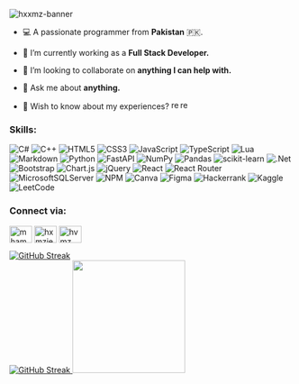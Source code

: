 <!--
### Hi there 👋

**hxxmz/hxxmz** is a ✨ _special_ ✨ repository because its `README.md` (this file) appears on your GitHub profile.

Here are some ideas to get you started:

- 🔭 I’m currently working on ...
- 🌱 I’m currently learning ...
- 👯 I’m looking to collaborate on ...
- 🤔 I’m looking for help with ...
- 💬 Ask me about ...
- 📫 How to reach me: ...
- 😄 Pronouns: ...
- ⚡ Fun fact: ...
-->

![hxxmz-banner](https://i.imgur.com/utq2K11.png "hxxmz-banner")

<!--
<h1 align="left">Hello there 👋, I'm Hamza</h1>

<h3 align="left">A passionate full stack developer from Pakistan 🇵🇰.</h3>
-->
- 💻 A passionate programmer from **Pakistan** 🇵🇰.

- 🔭 I’m currently working as a **Full Stack Developer.**

- 👯 I’m looking to collaborate on **anything I can help with.**

- 💬 Ask me about **anything.**

- 📄 Wish to know about my experiences? <a href="https://flowcv.com/resume/s18km1h0e2" target="_blank"><img src="https://i.imgur.com/JBdp88C.png" alt="resume" width="16" height="16" /><img src="https://i.imgur.com/w6jwKau.png" alt="resume" width="16" height="16" /></a>

<!-- 
[<img src="https://i.imgur.com/7aCQvOq.png" alt="resume" width="16" height="16" />
<img src="https://i.imgur.com/RDw6y8q.png" alt="resume" width="16" height="16" />](https://flowcv.com/resume/s18km1h0e2)

[![resume](https://i.imgur.com/7aCQvOq.png)](https://flowcv.com/resume/s18km1h0e2) 
[resume](https://flowcv.com/resume/s18km1h0e2)
-->
<!-- 
<h3 align="left">Languages and Tools:</h3>
<p align="left"> <a href="https://getbootstrap.com" target="_blank" rel="noreferrer"> <img src="https://raw.githubusercontent.com/devicons/devicon/master/icons/bootstrap/bootstrap-plain-wordmark.svg" alt="bootstrap" width="40" height="40"/> </a> <a href="https://www.w3schools.com/cs/" target="_blank" rel="noreferrer"> <img src="https://raw.githubusercontent.com/devicons/devicon/master/icons/csharp/csharp-original.svg" alt="csharp" width="40" height="40"/> </a> <a href="https://www.w3schools.com/css/" target="_blank" rel="noreferrer"> <img src="https://raw.githubusercontent.com/devicons/devicon/master/icons/css3/css3-original-wordmark.svg" alt="css3" width="40" height="40"/> </a> <a href="https://dotnet.microsoft.com/" target="_blank" rel="noreferrer"> <img src="https://raw.githubusercontent.com/devicons/devicon/master/icons/dot-net/dot-net-original-wordmark.svg" alt="dotnet" width="40" height="40"/> </a> <a href="https://www.w3.org/html/" target="_blank" rel="noreferrer"> <img src="https://raw.githubusercontent.com/devicons/devicon/master/icons/html5/html5-original-wordmark.svg" alt="html5" width="40" height="40"/> </a> <a href="https://developer.mozilla.org/en-US/docs/Web/JavaScript" target="_blank" rel="noreferrer"> <img src="https://raw.githubusercontent.com/devicons/devicon/master/icons/javascript/javascript-original.svg" alt="javascript" width="40" height="40"/> </a> <a href="https://www.microsoft.com/en-us/sql-server" target="_blank" rel="noreferrer"> <img src="https://www.svgrepo.com/show/303229/microsoft-sql-server-logo.svg" alt="mssql" width="40" height="40"/> </a> <a href="https://nodejs.org" target="_blank" rel="noreferrer"> <img src="https://raw.githubusercontent.com/devicons/devicon/master/icons/nodejs/nodejs-original-wordmark.svg" alt="nodejs" width="40" height="40"/> </a> <a href="https://www.python.org" target="_blank" rel="noreferrer"> <img src="https://raw.githubusercontent.com/devicons/devicon/master/icons/python/python-original.svg" alt="python" width="40" height="40"/> </a> <a href="https://reactjs.org/" target="_blank" rel="noreferrer"> <img src="https://raw.githubusercontent.com/devicons/devicon/master/icons/react/react-original-wordmark.svg" alt="react" width="40" height="40"/> </a> </p>
-->
<h3 align="left">Skills:</h3>

![C#](https://img.shields.io/badge/c%23-%23239120.svg?style=for-the-badge&logo=csharp&logoColor=white) ![C++](https://img.shields.io/badge/c++-%2300599C.svg?style=for-the-badge&logo=c%2B%2B&logoColor=white) ![HTML5](https://img.shields.io/badge/html5-%23E34F26.svg?style=for-the-badge&logo=html5&logoColor=white) ![CSS3](https://img.shields.io/badge/css3-%231572B6.svg?style=for-the-badge&logo=css3&logoColor=white) ![JavaScript](https://img.shields.io/badge/javascript-%23323330.svg?style=for-the-badge&logo=javascript&logoColor=%23F7DF1E) ![TypeScript](https://img.shields.io/badge/typescript-%23007ACC.svg?style=for-the-badge&logo=typescript&logoColor=white) ![Lua](https://img.shields.io/badge/lua-%232C2D72.svg?style=for-the-badge&logo=lua&logoColor=white) ![Markdown](https://img.shields.io/badge/markdown-%23000000.svg?style=for-the-badge&logo=markdown&logoColor=white) ![Python](https://img.shields.io/badge/python-3670A0?style=for-the-badge&logo=python&logoColor=ffdd54) ![FastAPI](https://img.shields.io/badge/FastAPI-005571?style=for-the-badge&logo=fastapi) ![NumPy](https://img.shields.io/badge/numpy-%23013243.svg?style=for-the-badge&logo=numpy&logoColor=white) ![Pandas](https://img.shields.io/badge/pandas-%23150458.svg?style=for-the-badge&logo=pandas&logoColor=white) ![scikit-learn](https://img.shields.io/badge/scikit--learn-%23F7931E.svg?style=for-the-badge&logo=scikit-learn&logoColor=white) ![.Net](https://img.shields.io/badge/.NET-5C2D91?style=for-the-badge&logo=.net&logoColor=white) ![Bootstrap](https://img.shields.io/badge/bootstrap-%238511FA.svg?style=for-the-badge&logo=bootstrap&logoColor=white) ![Chart.js](https://img.shields.io/badge/chart.js-F5788D.svg?style=for-the-badge&logo=chart.js&logoColor=white) ![jQuery](https://img.shields.io/badge/jquery-%230769AD.svg?style=for-the-badge&logo=jquery&logoColor=white) ![React](https://img.shields.io/badge/react-%2320232a.svg?style=for-the-badge&logo=react&logoColor=%2361DAFB) ![React Router](https://img.shields.io/badge/React_Router-CA4245?style=for-the-badge&logo=react-router&logoColor=white) ![MicrosoftSQLServer](https://img.shields.io/badge/Microsoft%20SQL%20Server-CC2927?style=for-the-badge&logo=microsoft%20sql%20server&logoColor=white) ![NPM](https://img.shields.io/badge/NPM-%23CB3837.svg?style=for-the-badge&logo=npm&logoColor=white) ![Canva](https://img.shields.io/badge/Canva-%2300C4CC.svg?style=for-the-badge&logo=Canva&logoColor=white) ![Figma](https://img.shields.io/badge/figma-%23F24E1E.svg?style=for-the-badge&logo=figma&logoColor=white) ![Hackerrank](https://img.shields.io/badge/-Hackerrank-2EC866?style=for-the-badge&logo=HackerRank&logoColor=white) ![Kaggle](https://img.shields.io/badge/Kaggle-035a7d?style=for-the-badge&logo=kaggle&logoColor=white) ![LeetCode](https://img.shields.io/badge/LeetCode-000000?style=for-the-badge&logo=LeetCode&logoColor=#d16c06)

<h3 align="left">Connect via:</h3>
<p align="left">
<a href="https://linkedin.com/in/mhamza528" target="blank"><img align="center" src="https://raw.githubusercontent.com/rahuldkjain/github-profile-readme-generator/master/src/images/icons/Social/linked-in-alt.svg" alt="mhamza528" height="30" width="40" /></a>
<a href="https://kaggle.com/hxmzie" target="blank"><img align="center" src="https://raw.githubusercontent.com/rahuldkjain/github-profile-readme-generator/master/src/images/icons/Social/kaggle.svg" alt="hxmzie" height="30" width="40" /></a>
<a href="https://www.hackerrank.com/hvmz_" target="blank"><img align="center" src="https://raw.githubusercontent.com/rahuldkjain/github-profile-readme-generator/master/src/images/icons/Social/hackerrank.svg" alt="hvmz_" height="30" width="40" /></a>
</p>
<!--
<p>&nbsp;<img align="center" src="https://github-readme-stats.vercel.app/api?username=hxxmz&show_icons=true&locale=en" alt="hxxmz" /></p>
-->
<!--
<p><img align="left" src="https://github-readme-streak-stats.herokuapp.com/?user=hxxmz&" alt="hxxmz" /></p>
[![GitHub Streak](https://github-readme-streak-stats.herokuapp.com?user=hxxmz&theme=dark&border_radius=5&card_width=500&card_height=200)](https://git.io/streak-stats)
<a href="https://git.io/streak-stats"><img src="https://github-readme-streak-stats.herokuapp.com?user=hxxmz&theme=material-palenight&border_radius=5&card_width=500&card_height=200" alt="GitHub Streak" /></a>
<a href="https://git.io/streak-stats"><img src="https://streak-stats.demolab.com?user=hxxmz&theme=transparent&border_radius=5&card_width=500&card_height=200&background=45%2C425961%2C39284C&currStreakNum=EBEBEB&fire=EBB25A&dates=EBEBEB&sideLabels=EBEBEB&border=636D97&ring=EBEBEB&stroke=4E564B&sideNums=94A3E2&currStreakLabel=EB5454" alt="GitHub Streak" /></a>
<a href="https://git.io/streak-stats"><img src="https://streak-stats.demolab.com?user=hxxmz&theme=transparent&border_radius=5&card_width=500&card_height=200&background=45%2C425961%2C39284C&currStreakNum=EBEBEB&fire=EBB25A&dates=EBEBEB&sideLabels=EBEBEB&border=636D97&ring=EBEBEB&stroke=4E564B&sideNums=94A3E2&currStreakLabel=94A3E2" alt="GitHub Streak" /></a>
<a href="https://git.io/streak-stats"><img src="https://streak-stats.demolab.com?user=hxxmz&theme=transparent&border_radius=5&card_width=500&card_height=200&background=45%2C425961%2C39284C&currStreakNum=EBEBEB&border=636D97&stroke=4E564B&ring=EBEBEB&fire=EBB25A&sideNums=94A3E2&currStreakLabel=94A3E2&sideLabels=EBEBEB&dates=EBEBEB&hide_total_contributions=true" alt="GitHub Streak" /></a> <a href="https://git.io/streak-stats"><img src="https://streak-stats.demolab.com?user=hxxmz&theme=transparent&border_radius=5&card_width=500&card_height=200&background=45%2C425961%2C39284C&currStreakNum=EBEBEB&border=636D97&stroke=4E564B&ring=EBEBEB&fire=EBB25A&sideNums=94A3E2&currStreakLabel=94A3E2&sideLabels=EBEBEB&dates=EBEBEB&hide_current_streak=true&hide_longest_streak=true" alt="GitHub Streak" /></a>
-->
<a href="https://git.io/streak-stats"><img src="https://streak-stats.demolab.com?user=hxxmz&theme=transparent&border_radius=5&card_width=820&card_height=200&background=45%2C425961%2C39284C&currStreakNum=EBEBEB&border=636D97&stroke=4E564B&ring=EBEBEB&fire=EBB25A&sideNums=94A3E2&currStreakLabel=94A3E2&sideLabels=EBEBEB&dates=EBEBEB&hide_current_streak=true&hide_longest_streak=true" alt="GitHub Streak" /></a> <br/>
<a href="https://git.io/streak-stats">
  <img src="https://streak-stats.demolab.com?user=hxxmz&theme=transparent&border_radius=5&card_width=500&card_height=200&background=45%2C425961%2C39284C&currStreakNum=EBEBEB&border=636D97&stroke=4E564B&ring=EBEBEB&fire=EBB25A&sideNums=94A3E2&currStreakLabel=94A3E2&sideLabels=EBEBEB&dates=EBEBEB&hide_total_contributions=true" alt="GitHub Streak" />
  <img height="200px" src="https://github-readme-stats.vercel.app/api/top-langs/?username=hxxmz&layout=compact&bg_color=45,425961,39284c&title_color=EBEBEB&text_color=EBEBEB&hide_border=false&border_color=636D97&border_radius=10&size_weight=0.5&count_weight=0.5&langs_count=10&card_width=300" />
</a>

